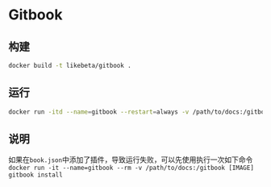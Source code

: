 # Gitbook

## 构建

```sh
docker build -t likebeta/gitbook .
```

## 运行

```sh
docker run -itd --name=gitbook --restart=always -v /path/to/docs:/gitbook -p 4000:4000 [IMAGE]
```

## 说明

如果在`book.json`中添加了插件，导致运行失败，可以先使用执行一次如下命令`docker run -it --name=gitbook --rm -v /path/to/docs:/gitbook [IMAGE] gitbook install`
